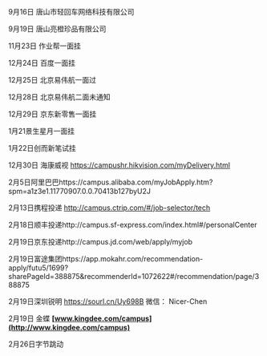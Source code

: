9月16日 唐山市轻回车网络科技有限公司

9月19日 唐山亮橙珍品有限公司

11月23日 作业帮一面挂

12月24日 百度一面挂

12月25日 北京易伟航一面过

12月28日 北京易伟航二面未通知

12月29日 京东新零售一面挂

1月21景生星月一面挂

1月22日创而新笔试挂





12月30日 海康威视 https://campushr.hikvision.com/myDelivery.html

2月5日阿里巴巴https://campus.alibaba.com/myJobApply.htm?spm=a1z3e1.11770907.0.0.70413b127byU2J

2月13日携程投递 http://campus.ctrip.com/#/job-selector/tech

2月18日顺丰投递http://campus.sf-express.com/index.html#/personalCenter

2月19日京东投递http://campus.jd.com/web/apply/myjob

2月19日富途集团https://app.mokahr.com/recommendation-apply/futu5/1699?sharePageId=388875&recommenderId=1072622#/recommendation/page/388875

2月19日深圳锐明 https://sourl.cn/Uy698B 微信： Nicer-Chen

2月19日 金蝶 **[www.kingdee.com/campus](http://www.kingdee.com/campus)**

2月26日字节跳动